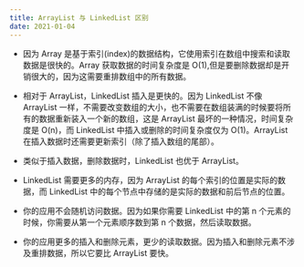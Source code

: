 ```yaml
---
title: ArrayList 与 LinkedList 区别
date: 2021-01-04
---
```


+ 因为 Array 是基于索引(index)的数据结构，它使用索引在数组中搜索和读取数据是很快的。Array 获取数据的时间复杂度是 O(1),但是要删除数据却是开销很大的，因为这需要重排数组中的所有数据。

+ 相对于 ArrayList，LinkedList 插入是更快的。因为 LinkedList 不像 ArrayList 一样，不需要改变数组的大小，也不需要在数组装满的时候要将所有的数据重新装入一个新的数组，这是 ArrayList 最坏的一种情况，时间复杂度是 O(n)，而 LinkedList 中插入或删除的时间复杂度仅为 O(1)。ArrayList 在插入数据时还需要更新索引（除了插入数组的尾部）。

+ 类似于插入数据，删除数据时，LinkedList 也优于 ArrayList。

+ LinkedList 需要更多的内存，因为 ArrayList 的每个索引的位置是实际的数据，而 LinkedList 中的每个节点中存储的是实际的数据和前后节点的位置。

+ 你的应用不会随机访问数据。因为如果你需要 LinkedList 中的第 n 个元素的时候，你需要从第一个元素顺序数到第 n 个数据，然后读取数据。

+ 你的应用更多的插入和删除元素，更少的读取数据。因为插入和删除元素不涉及重排数据，所以它要比 ArrayList 要快。
